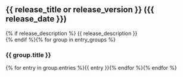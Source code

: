 

## {{ release_title or release_version }} ({{ release_date }})  
{% if release_description %}
{{ release_description }}  
{% endif %}{% for group in entry_groups %}
### {{ group.title }}  
{% for entry in group.entries %}{{ entry }}{% endfor %}{% endfor %}
